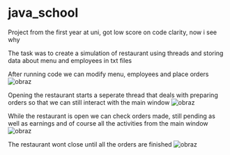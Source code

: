# java_school
Project from the first year at uni, got low score on code clarity, now i see why

The task was to create a simulation of restaurant using threads and storing data
about menu and employees in txt files

After running code we can modify menu, employees and place orders
![obraz](https://github.com/d3v-nu11/java_school/assets/147070017/571e4163-63e0-423f-86e2-d2980490582c)

Opening the restaurant starts a seperate thread that deals with preparing orders so that we can still interact
with the main window
![obraz](https://github.com/d3v-nu11/java_school/assets/147070017/e8c64b08-5588-49a2-80a1-bd3414347b61)

While the restaurant is open we can check orders made, still pending as well as earnings and of course all the 
activities from the main window
![obraz](https://github.com/d3v-nu11/java_school/assets/147070017/98fe6061-0616-487c-9ec7-eab099eeff6f)

The restaurant wont close until all the orders are finished
![obraz](https://github.com/d3v-nu11/java_school/assets/147070017/2af42a53-5af6-459d-916f-5061e4026607)
